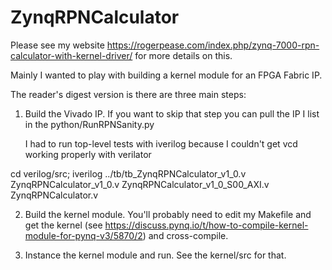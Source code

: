 # ZynqRPNCalculator


Please see my website https://rogerpease.com/index.php/zynq-7000-rpn-calculator-with-kernel-driver/ for more details on this. 

Mainly I wanted to play with building a kernel module for an FPGA Fabric IP. 

The reader's digest version is there are three main steps:

1) Build the Vivado IP. If you want to skip that step you can pull the 
     IP I list in the python/RunRPNSanity.py

   I had to run top-level tests with iverilog because I couldn't get vcd working properly with verilator

cd verilog/src; iverilog ../tb/tb_ZynqRPNCalculator_v1_0.v ZynqRPNCalculator_v1_0.v ZynqRPNCalculator_v1_0_S00_AXI.v ZynqRPNCalculator.v

2) Build the kernel module. You'll probably need to edit my Makefile and 
  get the kernel (see https://discuss.pynq.io/t/how-to-compile-kernel-module-for-pynq-v3/5870/2) and cross-compile.  

3) Instance the kernel module and run. See the kernel/src for that. 



